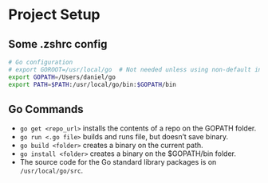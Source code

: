 # Project Setup

## Some .zshrc config

```bash
# Go configuration
# export GOROOT=/usr/local/go  # Not needed unless using non-default install path
export GOPATH=/Users/daniel/go
export PATH=$PATH:/usr/local/go/bin:$GOPATH/bin
```

## Go Commands

- `go get <repo_url>` installs the contents of a repo on the GOPATH folder.
- `go run <.go file>` builds and runs file, but doesn’t save binary.
- `go build <folder>` creates a binary on the current path.
- `go install <folder>` creates a binary on the $GOPATH/bin folder.
- The source code for the Go standard library packages is on `/usr/local/go/src`.
